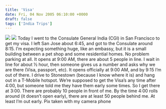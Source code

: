 ```yaml
---
title: 'Visa'
date: Fri, 04 Nov 2005 06:10:00 +0000
draft: false
tags: ['India Trips']
---
```


[![](http://photos1.blogger.com/blogger/1382/1849/320/cgiline.jpg)](http://photos1.blogger.com/blogger/1382/1849/1600/cgiline.jpg) [![](http://photos1.blogger.com/blogger/1382/1849/320/cgi.jpg)](http://photos1.blogger.com/blogger/1382/1849/1600/cgi.jpg) [](http://www.t-mobilepictures.com/mblevins/_entry/8a38a9c80758c47501075955a5905016/ps/ENTRY/EDITENTRY?foneblog=1131560044849) [](http://www.t-mobilepictures.com/mblevins/_entry/8a38a9c90758c475010759553e80534a/ps/ENTRY/EDITENTRY?foneblog=1131559948984) Today I went to the Consulate General India (CGI) in San Francisco to get my visa. I left San Jose about 6:45, and got to the Consulate around 8:15. I’m expecting something huge, like an embassy, but it is a small building between a pet shop and some residential homes. No problem parking at all. It opens at 9:00 AM, there are about 5 people in line. I wait in line for about ½ hour, then someone gives us a number and asks why we are there (Visa, passport, etc). It opens officially at 9:00 AM, and by 9:15 I’m out of there. I drive to Stonestown (because I know where it is) and hang out in a T-Mobile hotspot. We’re supposed to get the Visa’s any time after 4:00, but someone told me they have them early some times. So I get there at 3:00. There are probably 10 people in front of me. By the time 4:00 rolls around (it doesn’t open early), there are at least 50 people behind me. At least I’m out early. Pix taken with my camera phone